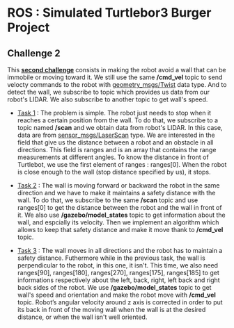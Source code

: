 # ROS : Simulated Turtlebor3 Burger Project

## Challenge 2

This **[second challenge](scripts/challenge2)** consists in making the robot avoid a wall that can be immobile or moving toward it. We still use the same **/cmd_vel** topic to send velocty commands to the robot with [geometry_msgs/Twist](https://docs.ros.org/en/diamondback/api/geometry_msgs/html/msg/Twist.html) data type. And to detect the wall, we subscribe to topic which provides us data from our robot's LIDAR. We also subscribe to another topic to get wall's speed.

- [Task 1](challenge2_task1.py) : The problem is simple. The robot just needs to stop when it reaches a certain position from the wall. To do that, we subscribe to a topic named **/scan** and we obtain data from robot's LIDAR. In this case, data are from [sensor_msgs/LaserScan](http://docs.ros.org/en/melodic/api/sensor_msgs/html/msg/LaserScan.html) type. 
We are interested in the field that give us the distance between a robot and an obstacle in all directions. This field is ranges and is an array that contains the range measurements at different angles.
To know the distance in front of Turtlebot, we use the first element of ranges : ranges[0]. When the robot is close enough to the wall (stop distance specified by us), it stops.

- [Task 2](challenge2_task2.py) : The wall is moving forward or backward the robot in the same direction and we have to make it maintains a safety distance with the wall.
To do that, we subscribe to the same **/scan** topic and use ranges[0] to get the distance between the robot and the wall in front of it. We also use **/gazebo/model_states** topic to get information about the wall, and espcially its velocity. Then we implement an algorithm which allows to keep that safety distance and make it move thank to **/cmd_vel** topic.

- [Task 3](challenge2_task3.py) : The wall moves in all directions and the robot has to maintain a safety distance. Futhermore while in the previous task, the wall is perpendicular to the robot, in this one, it isn't. This time, we also need ranges[90], ranges[180], ranges[270], ranges[175], ranges[185] to get informations respectively about the left, back, right, left back and right back sides of the robot. We use **/gazebo/model_states** topic to get wall's speed and orientation and make the robot move with **/cmd_vel** topic. Robot’s angular velocity around z axis is corrected in order to put its back in front of the moving wall when the wall is at the desired distance, or when the wall isn't well oriented.